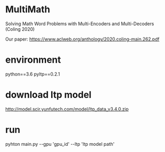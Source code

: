 # MultiMath
Solving Math Word Problems with Multi-Encoders and Multi-Decoders (Coling 2020)

Our paper: https://www.aclweb.org/anthology/2020.coling-main.262.pdf

# environment
python==3.6
pyltp==0.2.1

# download ltp model
http://model.scir.yunfutech.com/model/ltp_data_v3.4.0.zip

# run
pyhton main.py --gpu 'gpu_id' --ltp 'ltp model path'